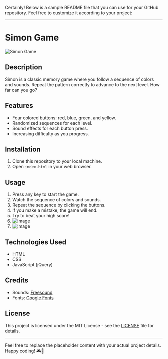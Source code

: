 Certainly! Below is a sample README file that you can use for your GitHub repository. Feel free to customize it according to your project:

---

# Simon Game

![Simon Game](https://sabavat-jayanth-naik.github.io/Simon-game/)

## Description

Simon is a classic memory game where you follow a sequence of colors and sounds. Repeat the pattern correctly to advance to the next level. How far can you go?

## Features

- Four colored buttons: red, blue, green, and yellow.
- Randomized sequences for each level.
- Sound effects for each button press.
- Increasing difficulty as you progress.

## Installation

1. Clone this repository to your local machine.
2. Open `index.html` in your web browser.

## Usage

1. Press any key to start the game.
2. Watch the sequence of colors and sounds.
3. Repeat the sequence by clicking the buttons.
4. If you make a mistake, the game will end.
5. Try to beat your high score!
6. ![image](https://github.com/Sabavat-Jayanth-Naik/Simon-game/assets/130920035/cd416555-4fb0-4bad-9256-4bec930e2dc4)
7. ![image](https://github.com/Sabavat-Jayanth-Naik/Simon-game/assets/130920035/291de886-cd0f-4251-b095-324588cd1443)



## Technologies Used

- HTML
- CSS
- JavaScript (jQuery)

## Credits

- Sounds: [Freesound](https://freesound.org/)
- Fonts: [Google Fonts](https://fonts.google.com/)

## License

This project is licensed under the MIT License - see the [LICENSE](LICENSE) file for details.

---

Feel free to replace the placeholder content with your actual project details. Happy coding! 🎮🌟

